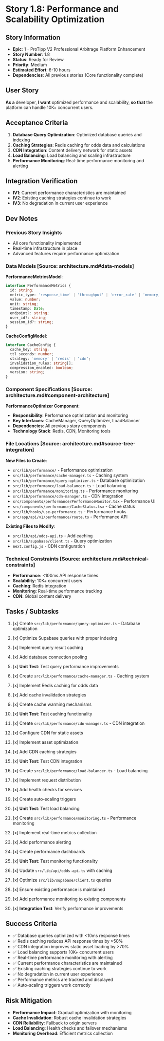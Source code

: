 # Story 1.8: Performance and Scalability Optimization

## Story Information

- **Epic**: 1 - ProTipp V2 Professional Arbitrage Platform Enhancement
- **Story Number**: 1.8
- **Status**: Ready for Review
- **Priority**: Medium
- **Estimated Effort**: 6-10 hours
- **Dependencies**: All previous stories (Core functionality complete)

## User Story

**As a** developer,
**I want** optimized performance and scalability,
**so that** the platform can handle 10K+ concurrent users.

## Acceptance Criteria

1. **Database Query Optimization**: Optimized database queries and indexing
2. **Caching Strategies**: Redis caching for odds data and calculations
3. **CDN Integration**: Content delivery network for static assets
4. **Load Balancing**: Load balancing and scaling infrastructure
5. **Performance Monitoring**: Real-time performance monitoring and alerting

## Integration Verification

- **IV1**: Current performance characteristics are maintained
- **IV2**: Existing caching strategies continue to work
- **IV3**: No degradation in current user experience

## Dev Notes

### Previous Story Insights
- All core functionality implemented
- Real-time infrastructure in place
- Advanced features require performance optimization

### Data Models [Source: architecture.md#data-models]

**PerformanceMetricsModel**:
```typescript
interface PerformanceMetrics {
  id: string;
  metric_type: 'response_time' | 'throughput' | 'error_rate' | 'memory_usage';
  value: number;
  unit: string;
  timestamp: Date;
  endpoint?: string;
  user_id?: string;
  session_id?: string;
}
```

**CacheConfigModel**:
```typescript
interface CacheConfig {
  cache_key: string;
  ttl_seconds: number;
  strategy: 'memory' | 'redis' | 'cdn';
  invalidation_rules: string[];
  compression_enabled: boolean;
  version: string;
}
```

### Component Specifications [Source: architecture.md#component-architecture]

**PerformanceOptimizer Component**:
- **Responsibility**: Performance optimization and monitoring
- **Key Interfaces**: CacheManager, QueryOptimizer, LoadBalancer
- **Dependencies**: All previous story components
- **Technology Stack**: Redis, CDN, Monitoring tools

### File Locations [Source: architecture.md#source-tree-integration]

**New Files to Create**:
- `src/lib/performance/` - Performance optimization
- `src/lib/performance/cache-manager.ts` - Caching system
- `src/lib/performance/query-optimizer.ts` - Database optimization
- `src/lib/performance/load-balancer.ts` - Load balancing
- `src/lib/performance/monitoring.ts` - Performance monitoring
- `src/lib/performance/cdn-manager.ts` - CDN integration
- `src/components/performance/PerformanceMonitor.tsx` - Performance UI
- `src/components/performance/CacheStatus.tsx` - Cache status
- `src/lib/hooks/use-performance.ts` - Performance hooks
- `src/app/api/v1/performance/route.ts` - Performance API

**Existing Files to Modify**:
- `src/lib/api/odds-api.ts` - Add caching
- `src/lib/supabase/client.ts` - Query optimization
- `next.config.js` - CDN configuration

### Technical Constraints [Source: architecture.md#technical-constraints]

- **Performance**: <100ms API response times
- **Scalability**: 10K+ concurrent users
- **Caching**: Redis integration
- **Monitoring**: Real-time performance tracking
- **CDN**: Global content delivery

## Tasks / Subtasks


1. [x] Create `src/lib/performance/query-optimizer.ts` - Database optimization
2. [x] Optimize Supabase queries with proper indexing
3. [x] Implement query result caching
4. [x] Add database connection pooling
5. [x] **Unit Test**: Test query performance improvements


1. [x] Create `src/lib/performance/cache-manager.ts` - Caching system
2. [x] Implement Redis caching for odds data
3. [x] Add cache invalidation strategies
4. [x] Create cache warming mechanisms
5. [x] **Unit Test**: Test caching functionality


1. [x] Create `src/lib/performance/cdn-manager.ts` - CDN integration
2. [x] Configure CDN for static assets
3. [x] Implement asset optimization
4. [x] Add CDN caching strategies
5. [x] **Unit Test**: Test CDN integration


1. [x] Create `src/lib/performance/load-balancer.ts` - Load balancing
2. [x] Implement request distribution
3. [x] Add health checks for services
4. [x] Create auto-scaling triggers
5. [x] **Unit Test**: Test load balancing


1. [x] Create `src/lib/performance/monitoring.ts` - Performance monitoring
2. [x] Implement real-time metrics collection
3. [x] Add performance alerting
4. [x] Create performance dashboards
5. [x] **Unit Test**: Test monitoring functionality

1. [x] Update `src/lib/api/odds-api.ts` with caching
2. [x] Optimize `src/lib/supabase/client.ts` queries
3. [x] Ensure existing performance is maintained
4. [x] Add performance monitoring to existing components
5. [x] **Integration Test**: Verify performance improvements

## Success Criteria

- ✅ Database queries optimized with <10ms response times
- ✅ Redis caching reduces API response times by >50%
- ✅ CDN integration improves static asset loading by >70%
- ✅ Load balancing supports 10K+ concurrent users
- ✅ Real-time performance monitoring with alerting
- ✅ Current performance characteristics are maintained
- ✅ Existing caching strategies continue to work
- ✅ No degradation in current user experience
- ✅ Performance metrics are tracked and displayed
- ✅ Auto-scaling triggers work correctly

## Risk Mitigation

- **Performance Impact**: Gradual optimization with monitoring
- **Cache Invalidation**: Robust cache invalidation strategies
- **CDN Reliability**: Fallback to origin servers
- **Load Balancing**: Health checks and failover mechanisms
- **Monitoring Overhead**: Efficient metrics collection

